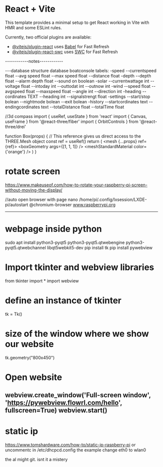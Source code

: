 # React + Vite

This template provides a minimal setup to get React working in Vite with HMR and some ESLint rules.

Currently, two official plugins are available:

- [@vitejs/plugin-react](https://github.com/vitejs/vite-plugin-react/blob/main/packages/plugin-react/README.md) uses [Babel](https://babeljs.io/) for Fast Refresh
- [@vitejs/plugin-react-swc](https://github.com/vitejs/vite-plugin-react-swc) uses [SWC](https://swc.rs/) for Fast Refresh


------------notes------------

---database structure
database boatconsole
tabels:
-speed
--currentspeed float
--avg speed float
--max speed float
--distance float
-depth
--depth float
--alarm depth float
--sound on boolean
-solar
--currentwattage int
--voltage float
--intoday int
--outtodat int
--outnow int
-wind
--speed float
--avgspeed float
--maxspeed float
--angle int
--direction int
-heading
--cordinates TEXT
--heading int
--signalstrengt float
-settings
--start/stop bolean
--nightmode bolean
--exit bolean
-history
--startcordinates text
--endingcordinates text
--totalDistance float
--totalTime float


//3d compass
import { useRef, useState } from 'react'
import { Canvas, useFrame } from '@react-three/fiber'
import { OrbitControls } from '@react-three/drei'

function Box(props) {
        // This reference gives us direct access to the THREE.Mesh object
        const ref = useRef()
        return (
          <mesh
            {...props}
            ref={ref}>
            <boxGeometry args={[1, 1, 1]} />
            <meshStandardMaterial color={'orange'} />
          </mesh>
        )
      }

<Canvas>
    <ambientLight intensity={Math.PI / 2} />
    <Box position={[0, 0, 0]} />
    <OrbitControls />
</Canvas>



# rotate screen
https://www.makeuseof.com/how-to-rotate-your-raspberry-pi-screen-without-moving-the-display/

//auto open browser with page
nano /home/pi/.config/lxsession/LXDE-pi/autostart
@chromium-browser www.raspberrypi.org

----------------------------
# webpage inside python
sudo apt install python3-pyqt5 python3-pyqt5.qtwebengine python3-pyqt5.qtwebchannel libqt5webkit5-dev
pip install tk
pip install pywebview

# Import tkinter and webview libraries 
from tkinter import *
import webview 
  
# define an instance of tkinter 
tk = Tk() 

#  size of the window where we show our website 
tk.geometry("800x450") 

# Open website 
webview.create_window('Full-screen window', 'https://pywebview.flowrl.com/hello', fullscreen=True)
webview.start() 
-------------------------------

# static ip 
https://www.tomshardware.com/how-to/static-ip-raspberry-pi
or uncommentc in /etc/dhcpcd.config the example change eth0 to wlan0

the al might git. isnt it a mistery